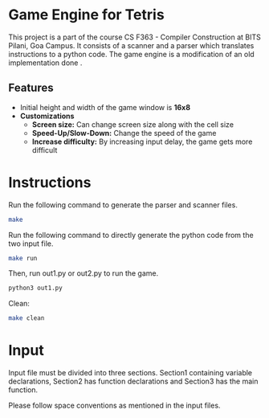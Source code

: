 
# Game Engine for Tetris

This project is a part of the course CS F363 - Compiler Construction at BITS Pilani, Goa Campus.
It consists of a scanner and a parser which translates instructions to a python code. The game engine is a modification of an old implementation done .

## Features
- Initial height and width of the game window is **16x8**
- **Customizations**
    - **Screen size:** Can change screen size along with the cell size
    - **Speed-Up/Slow-Down:** Change the speed of the game
    - **Increase difficulty:** By increasing input delay, the game gets more difficult


# Instructions

Run the following command to generate the parser and scanner files.

```bash
make
```

Run the following command to directly generate the python code from the two input file.

```bash
make run
```

Then, run out1.py or out2.py to run the game.
```bash
python3 out1.py
```

Clean:
```bash
make clean
```
# Input

Input file must be divided into three sections. Section1 containing variable declarations, Section2 has function declarations and Section3 has the main function.

Please follow space conventions as mentioned in the input files.
